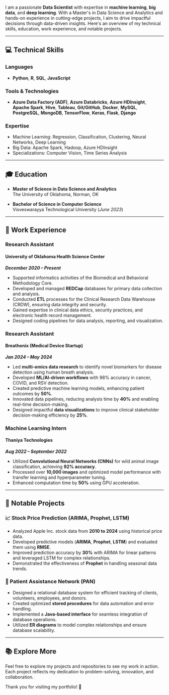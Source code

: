 

 I am a passionate **Data Scientist** with expertise in **machine learning**, **big data**, and **deep learning**. With a Master's in Data Science and Analytics and hands-on experience in cutting-edge projects, I aim to drive impactful decisions through data-driven insights. Here's an overview of my technical skills, education, work experience, and notable projects.

---

## 💻 Technical Skills

### Languages
- **Python**, **R**, **SQL**, **JavaScript**

### Tools & Technologies
- **Azure Data Factory (ADF)**, **Azure Databricks**, **Azure HDInsight**, **Apache Spark**, **Hive**, **Tableau**, **Git/GitHub**, **Docker**, **MySQL**, **PostgreSQL**, **MongoDB**, **TensorFlow**, **Keras**, **Flask**, **Django**

### Expertise
- Machine Learning: Regression, Classification, Clustering, Neural Networks, Deep Learning
- Big Data: Apache Spark, Hadoop, Azure HDInsight
- Specializations: Computer Vision, Time Series Analysis

---

## 🎓 Education

- **Master of Science in Data Science and Analytics**  
  The University of Oklahoma, Norman, OK

- **Bachelor of Science in Computer Science**  
  Visveswarayya Technological University (_June 2023_)

---

## 💼 Work Experience

### **Research Assistant**  
#### University of Oklahoma Health Science Center  
**_December 2020 – Present_**
- Supported informatics activities of the Biomedical and Behavioral Methodology Core.
- Developed and managed **REDCap** databases for primary data collection and analysis.
- Conducted **ETL** processes for the Clinical Research Data Warehouse (CRDW), ensuring data integrity and security.
- Gained expertise in clinical data ethics, security practices, and electronic health record management.
- Designed coding pipelines for data analysis, reporting, and visualization.

### **Research Assistant**  
#### Breathonix (Medical Device Startup)  
**_Jan 2024 – May 2024_**
- Led **multi-omics data research** to identify novel biomarkers for disease detection using human breath analysis.
- Developed **ML/AI-driven workflows** with 98% accuracy in cancer, COVID, and RSV detection.
- Created predictive machine learning models, enhancing patient outcomes by **50%**.
- Innovated data pipelines, reducing analysis time by **40%** and enabling real-time decision-making.
- Designed impactful **data visualizations** to improve clinical stakeholder decision-making efficiency by **25%**.

### **Machine Learning Intern**  
#### Thaniya Technologies  
**_Aug 2022 – September 2022_**
- Utilized **Convolutional Neural Networks (CNNs)** for wild animal image classification, achieving **92% accuracy**.
- Processed over **10,000 images** and optimized model performance with transfer learning and hyperparameter tuning.
- Enhanced computation time by **50%** using GPU acceleration.

---

## 🌟 Notable Projects

### **📈 Stock Price Prediction (ARIMA, Prophet, LSTM)**
- Analyzed Apple Inc. stock data from **2010 to 2024** using historical price data.
- Developed predictive models (**ARIMA**, **Prophet**, **LSTM**) and evaluated them using **RMSE**.
- Improved prediction accuracy by **30%** with ARIMA for linear patterns and leveraged LSTM for complex relationships.
- Demonstrated the effectiveness of **Prophet** in handling seasonal data trends.

### **🏥 Patient Assistance Network (PAN)**
- Designed a relational database system for efficient tracking of clients, volunteers, employees, and donors.
- Created optimized **stored procedures** for data automation and error handling.
- Implemented a **Java-based interface** for seamless integration of database operations.
- Utilized **ER diagrams** to model complex relationships and ensure database scalability.

---

## 📚 Explore More
Feel free to explore my projects and repositories to see my work in action. Each project reflects my dedication to problem-solving, innovation, and collaboration.

Thank you for visiting my portfolio! 🌟
